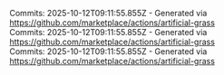 Commits: 2025-10-12T09:11:55.855Z - Generated via https://github.com/marketplace/actions/artificial-grass
<br>
Commits: 2025-10-12T09:11:55.855Z - Generated via https://github.com/marketplace/actions/artificial-grass
<br>
Commits: 2025-10-12T09:11:55.855Z - Generated via https://github.com/marketplace/actions/artificial-grass
<br>
